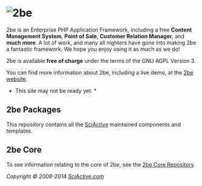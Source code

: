 ![2be](https://raw.github.com/sciactive/2be-extras/master/logo/header-large.png)
=========================================================================================

2be is an Enterprise PHP Application Framework, including a free **Content
Management System**, **Point of Sale**, **Customer Relation Manager**, and
**much more**. A lot of work, and many all nighters have gone into making
2be a fantastic framework. We hope you enjoy using it as much as we do!

2be is available **free of charge** under the terms of the GNU AGPL
Version 3.

You can find more information about 2be, including a live demo, at the
[2be website](http://2be.io/).
* This site may not be ready yet. *


2be Packages
------------------

This repository contains all the [SciActive](http://sciactive.com) maintained
components and templates.


2be Core
--------------

To see information relating to the core of 2be, see the [2be Core
Repository](http://github.com/sciactive/2be-core).


*Copyright &copy; 2008-2014  [SciActive.com](http://sciactive.com/)*